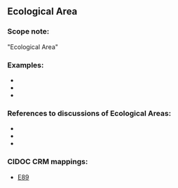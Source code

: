 
## Ecological Area 

###  Scope note: 
"Ecological Area" 

### Examples: 

* 
* 
* 

### References to discussions of Ecological Areas:

* 

* 

* 

### CIDOC CRM mappings: 

* [E89](http://www.cidoc-crm.org/Entity/e89-propositional-object/version-6.2.2)

